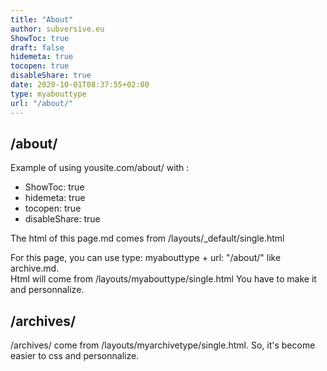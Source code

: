 ```yaml
---
title: "About"
author: subversive.eu
ShowToc: true
draft: false
hidemeta: true
tocopen: true
disableShare: true
date: 2020-10-01T08:37:55+02:00
type: myabouttype
url: "/about/"
---
```


## /about/

Example of using yousite.com/about/ with :

- ShowToc: true
- hidemeta: true
- tocopen: true
- disableShare: true

The html of this page.md comes from /layouts/_default/single.html

For this page, you can use type: myabouttype + url: "/about/" like archive.md.  
Html will come from /layouts/myabouttype/single.html  You have to make it and personnalize.

## /archives/

/archives/ come from /layouts/myarchivetype/single.html. So, it's become easier to css and personnalize.